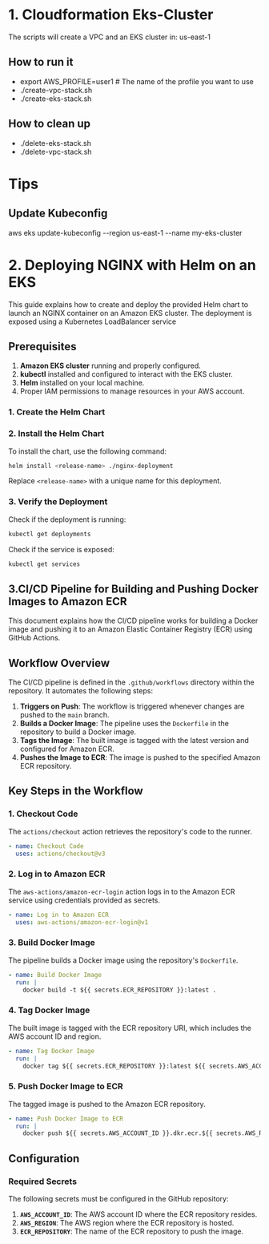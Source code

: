 # 1. Cloudformation Eks-Cluster

The scripts will create a VPC and an EKS cluster in: us-east-1

## How to run it
- export AWS_PROFILE=user1 # The name of the profile you want to use
- ./create-vpc-stack.sh
- ./create-eks-stack.sh

## How to clean up
- ./delete-eks-stack.sh
- ./delete-vpc-stack.sh


# Tips

## Update Kubeconfig
aws eks update-kubeconfig --region us-east-1 --name my-eks-cluster

# 2. Deploying NGINX with Helm on an EKS 
This guide explains how to create and deploy the provided Helm chart to launch an NGINX container on an Amazon EKS cluster. The deployment is exposed using a Kubernetes LoadBalancer service

## Prerequisites

1. **Amazon EKS cluster** running and properly configured.
2. **kubectl** installed and configured to interact with the EKS cluster.
3. **Helm** installed on your local machine.
4. Proper IAM permissions to manage resources in your AWS account.


### 1. Create the Helm Chart 

### 2. Install the Helm Chart
To install the chart, use the following command:

```bash
helm install <release-name> ./nginx-deployment
```

Replace `<release-name>` with a unique name for this deployment.

### 3. Verify the Deployment
Check if the deployment is running:

```bash
kubectl get deployments
```

Check if the service is exposed:

```bash
kubectl get services
```

## 3.CI/CD Pipeline for Building and Pushing Docker Images to Amazon ECR
This document explains how the CI/CD pipeline works for building a Docker image and pushing it to an Amazon Elastic Container Registry (ECR) using GitHub Actions.

## Workflow Overview

The CI/CD pipeline is defined in the `.github/workflows` directory within the repository. It automates the following steps:

1. **Triggers on Push**: The workflow is triggered whenever changes are pushed to the `main` branch.
2. **Builds a Docker Image**: The pipeline uses the `Dockerfile` in the repository to build a Docker image.
3. **Tags the Image**: The built image is tagged with the latest version and configured for Amazon ECR.
4. **Pushes the Image to ECR**: The image is pushed to the specified Amazon ECR repository.

## Key Steps in the Workflow

### 1. Checkout Code
The `actions/checkout` action retrieves the repository's code to the runner.

```yaml
- name: Checkout Code
  uses: actions/checkout@v3
```

### 2. Log in to Amazon ECR
The `aws-actions/amazon-ecr-login` action logs in to the Amazon ECR service using credentials provided as secrets.

```yaml
- name: Log in to Amazon ECR
  uses: aws-actions/amazon-ecr-login@v1
```

### 3. Build Docker Image
The pipeline builds a Docker image using the repository's `Dockerfile`.

```yaml
- name: Build Docker Image
  run: |
    docker build -t ${{ secrets.ECR_REPOSITORY }}:latest .
```

### 4. Tag Docker Image
The built image is tagged with the ECR repository URI, which includes the AWS account ID and region.

```yaml
- name: Tag Docker Image
  run: |
    docker tag ${{ secrets.ECR_REPOSITORY }}:latest ${{ secrets.AWS_ACCOUNT_ID }}.dkr.ecr.${{ secrets.AWS_REGION }}.amazonaws.com/${{ secrets.ECR_REPOSITORY }}:latest
```

### 5. Push Docker Image to ECR
The tagged image is pushed to the Amazon ECR repository.

```yaml
- name: Push Docker Image to ECR
  run: |
    docker push ${{ secrets.AWS_ACCOUNT_ID }}.dkr.ecr.${{ secrets.AWS_REGION }}.amazonaws.com/${{ secrets.ECR_REPOSITORY }}:latest
```

## Configuration

### Required Secrets
The following secrets must be configured in the GitHub repository:

1. **`AWS_ACCOUNT_ID`**: The AWS account ID where the ECR repository resides.
2. **`AWS_REGION`**: The AWS region where the ECR repository is hosted.
3. **`ECR_REPOSITORY`**: The name of the ECR repository to push the image.
